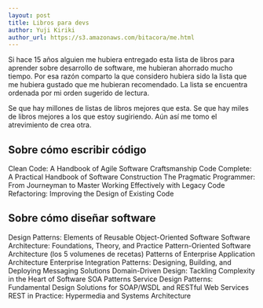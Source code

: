 ```yaml
---
layout: post
title: Libros para devs
author: Yuji Kiriki
author_url: https://s3.amazonaws.com/bitacora/me.html
---
```


Si hace 15 años alguien me hubiera entregado esta lista de libros para aprender sobre desarrollo de software, me hubieran ahorrado mucho tiempo. Por esa razón comparto la que considero hubiera sido la lista que me hubiera gustado que me hubieran recomendado. La lista se encuentra ordenada por mi orden sugerido de lectura.

Se que hay millones de listas de libros mejores que esta. Se que hay miles de libros mejores a los que estoy sugiriendo. Aún así me tomo el atrevimiento de crea otra.

## Sobre cómo escribir código
Clean Code: A Handbook of Agile Software Craftsmanship
Code Complete: A Practical Handbook of Software Construction
The Pragmatic Programmer: From Journeyman to Master
Working Effectively with Legacy Code
Refactoring: Improving the Design of Existing Code

## Sobre cómo diseñar software
Design Patterns: Elements of Reusable Object-Oriented Software
Software Architecture: Foundations, Theory, and Practice
Pattern-Oriented Software Architecture (los 5 volumenes de recetas)
Patterns of Enterprise Application Architecture
Enterprise Integration Patterns: Designing, Building, and Deploying Messaging Solutions
Domain-Driven Design: Tackling Complexity in the Heart of Software
SOA Patterns
Service Design Patterns: Fundamental Design Solutions for SOAP/WSDL and RESTful Web Services
REST in Practice: Hypermedia and Systems Architecture


